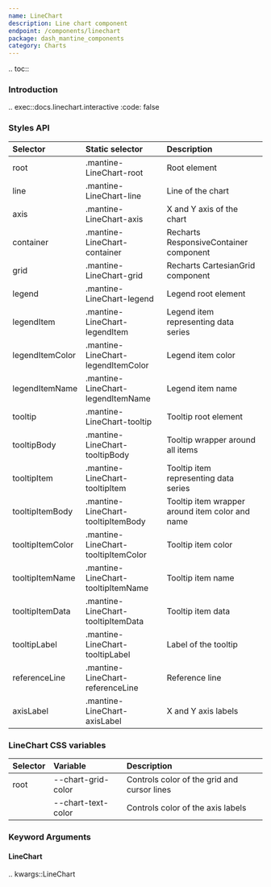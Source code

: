 ```yaml
---
name: LineChart
description: Line chart component
endpoint: /components/linechart
package: dash_mantine_components
category: Charts
---
```


.. toc::

### Introduction

.. exec::docs.linechart.interactive
    :code: false

### Styles API

| Selector         | Static selector                    | Description                                      |
|:-----------------|:----------------------------------|:-------------------------------------------------|
| root             | .mantine-LineChart-root           | Root element                                    |
| line             | .mantine-LineChart-line           | Line of the chart                               |
| axis             | .mantine-LineChart-axis           | X and Y axis of the chart                       |
| container        | .mantine-LineChart-container      | Recharts ResponsiveContainer component          |
| grid             | .mantine-LineChart-grid           | Recharts CartesianGrid component                |
| legend           | .mantine-LineChart-legend         | Legend root element                             |
| legendItem       | .mantine-LineChart-legendItem     | Legend item representing data series            |
| legendItemColor  | .mantine-LineChart-legendItemColor| Legend item color                               |
| legendItemName   | .mantine-LineChart-legendItemName | Legend item name                                |
| tooltip          | .mantine-LineChart-tooltip        | Tooltip root element                            |
| tooltipBody      | .mantine-LineChart-tooltipBody    | Tooltip wrapper around all items                |
| tooltipItem      | .mantine-LineChart-tooltipItem    | Tooltip item representing data series           |
| tooltipItemBody  | .mantine-LineChart-tooltipItemBody| Tooltip item wrapper around item color and name|
| tooltipItemColor | .mantine-LineChart-tooltipItemColor| Tooltip item color                             |
| tooltipItemName  | .mantine-LineChart-tooltipItemName | Tooltip item name                              |
| tooltipItemData  | .mantine-LineChart-tooltipItemData | Tooltip item data                              |
| tooltipLabel     | .mantine-LineChart-tooltipLabel   | Label of the tooltip                            |
| referenceLine    | .mantine-LineChart-referenceLine  | Reference line                                  |
| axisLabel        | .mantine-LineChart-axisLabel      | X and Y axis labels                             |


### LineChart CSS variables

| Selector         | Variable             | Description                                      |
|:-----------------|:---------------------|:-------------------------------------------------|
| root             | --chart-grid-color   | Controls color of the grid and cursor lines      |
|                  | --chart-text-color   | Controls color of the axis labels                |


### Keyword Arguments

#### LineChart

.. kwargs::LineChart
